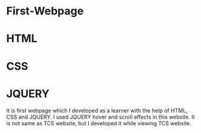 # First-Webpage
# HTML
# CSS
# JQUERY

It is first webpage which I developed as a learner with the help of HTML, CSS and JQUERY. I used JQUERY hover and scroll effects in this website. It is not same as TCS website, but I developed it while viewing TCS website.
